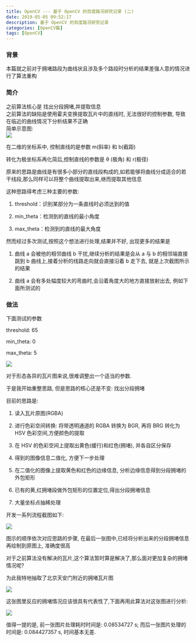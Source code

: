 ```yaml
---
title: OpenCV --- 基于 OpenCV 的百度路况研究记录 (二)
date: 2019-05-05 09:52:17
description: 基于 OpenCV 的百度路况研究记录
categories: [OpenCV篇]
tags: [OpenCV]
---
```


<!-- more -->
### 背景
本篇就之前对于拥堵路段为曲线状且涉及多个路段时分析的结果差强人意的情况进行了算法重构

### 简介
之前算法核心是 找出分段拥堵,并提取信息  
之前算法的缺陷是使用霍夫变换提取瓦片中的直线时, 无法很好的控制参数, 导致在临近的曲线情况下分析结果不正确  
简单示意图:  
![](//s3.joylau.cn:9000/blog/baidu-traffic/8.gif)  


在二维的坐标系中, 控制直线的是参数 m(斜率) 和 b(截距)

转化为极坐标系再化简后,控制直线的参数是  θ (极角) 和 r(极径)

原来的思路是曲线是有很多小部分的直线段构成的,如若能够将曲线分成适合的若干线段,那么同样可以将整个曲线提取出来,继而提取其他信息

这种思路得考虑三种主要的参数:

1. threshold：识别某部分为一条直线时必须达到的值

2. min_theta：检测到的直线的最小角度

3. max_theta：检测到的直线的最大角度



然而经过多次测试,按照这个想法进行处理,结果并不好, 出现更多的结果是

1. 曲线 a 会被他的相邻曲线 b 干扰,继续分析的结果是会从 a 与 b 的相邻端直接跳到 b 曲线上,接着分析的线路走向就会直接沿着 b 走下去, 就是上次截图所示的结果

2. 曲线 a 会有多处幅度较大的弯曲时,会沿着角度大的地方直接放射出去, 例如下面所测试的

### 做法

下面测试的参数

threshold: 65

min_theta: 0

max_theta: 5

![](//s3.joylau.cn:9000/blog/baidu-traffic/9.gif)  

对于形态各异的瓦片图来说,很难调整出一个适当的参数.  

于是我开始重整思路, 但是思路的核心还是不变: 找出分段拥堵  


目前的思路是:

1. 读入瓦片原图(RGBA)

2. 进行色彩空间转换: 将带透明通道的 RGBA 转换为 BGR, 再将 BRG 转化为 HSV 色彩空间,方便颜色的提取

3. 在 HSV 的色彩空间上提取出黄色(缓行)和红色(拥堵), 并各自区分保存

4. 得到的图像信息二值化, 方便下一步处理

5. 在二值化的图像上提取黄色和红色的边缘信息, 分析边缘信息得到分段拥堵的外包矩形

6. 已有的黄,红拥堵段做外包矩形的位置定位,得出分段拥堵信息

7. 大量坐标点抽稀处理


开发一系列流程截图如下:

![](//s3.joylau.cn:9000/blog/baidu-traffic/10.gif)  

图示的顺序依次对应思路的步骤, 在最后一张图中,已经将分析出来的分段拥堵信息再绘制到原图上, 准确度很高  

对于之前算法没有解决的瓦片,这个算法暂时算是解决了,那么面对更加复杂的拥堵情况呢?  

为此我特地抽取了北京天安门附近的拥堵瓦片图  

![](//s3.joylau.cn:9000/blog/baidu-traffic/11.gif)  

这张图里反应的拥堵情况应该很具有代表性了,下面再用此算法对这张图进行分析:  

![](//s3.joylau.cn:9000/blog/baidu-traffic/12.gif)  

值得一提的是, 前一张图片处理耗时时间是: 0.08534727 s; 而后一张图片处理的时间是: 0.084427357 s, 时间基本无差.